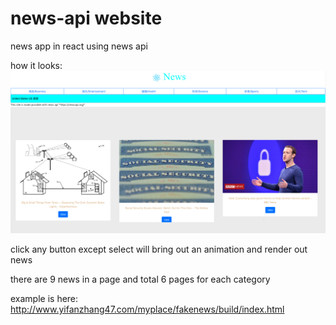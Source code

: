 <h1>news-api website</h1>
news app in react using news api

how it looks:
<img src="https://github.com/dontbeafraidimnotagoodman/NAPP/blob/master/fakenewswebsite.png" alt="looks"/>

click any button except select will bring out an animation and render out news

there are 9 news in a page and total 6 pages for each category

example is here: http://www.yifanzhang47.com/myplace/fakenews/build/index.html
